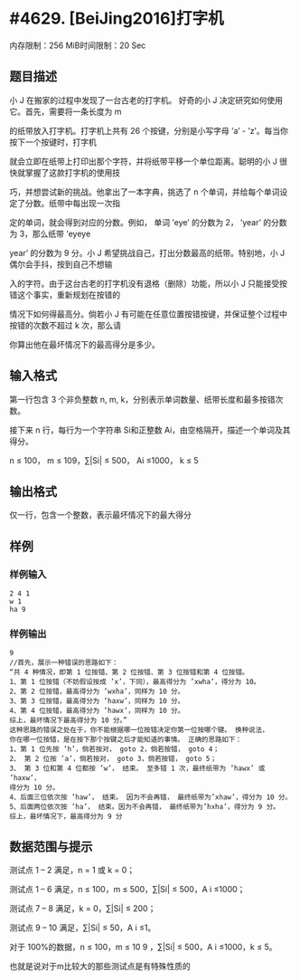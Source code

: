# #4629. [BeiJing2016]打字机

内存限制：256 MiB时间限制：20 Sec

## 题目描述

小 J 在搬家的过程中发现了一台古老的打字机。 好奇的小 J 决定研究如何使用它。首先，需要将一条长度为 m 

的纸带放入打字机。打字机上共有 26 个按键，分别是小写字母 &rsquo;a&rsquo; - &rsquo;z&rsquo;。每当你按下一个按键时，打字机

就会立即在纸带上打印出那个字符，并将纸带平移一个单位距离。聪明的小 J 很快就掌握了这款打字机的使用技

巧，并想尝试新的挑战。他拿出了一本字典，挑选了 n 个单词，并给每个单词设定了分数。纸带中每出现一次指

定的单词，就会得到对应的分数。例如， 单词 &rsquo;eye&rsquo; 的分数为 2， &rsquo;year&rsquo; 的分数为 3，那么纸带 &rsquo;eyeye

year&rsquo; 的分数为 9 分。小 J 希望挑战自己，打出分数最高的纸带。特别地，小 J 偶尔会手抖，按到自己不想输

入的字符。由于这台古老的打字机没有退格（删除）功能，所以小 J 只能接受按错这个事实，重新规划在按错的

情况下如何得最高分。倘若小 J 有可能在任意位置按错按键，并保证整个过程中按错的次数不超过 k 次，那么请

你算出他在最坏情况下的最高得分是多少。

## 输入格式

第一行包含 3 个非负整数 n, m, k，分别表示单词数量、纸带长度和最多按错次数。

接下来 n 行，每行为一个字符串 Si和正整数 Ai，由空格隔开，描述一个单词及其得分。

n &le; 100， m &le; 109，&sum;|Si| &le; 500， Ai &le;1000， k &le; 5

## 输出格式

仅一行，包含一个整数，表示最坏情况下的最大得分

## 样例

### 样例输入

    
    2 4 1
    w 1
    ha 9
    

### 样例输出

    
    9
    //首先，展示一种错误的思路如下：
    “共 4 种情况，即第 1 位按错、第 2 位按错、第 3 位按错和第 4 位按错。
    1、第 1 位按错（不妨假设按成 ’x’，下同），最高得分为 ’xwha’，得分为 10。
    2、第 2 位按错，最高得分为 ’wxha’，同样为 10 分。
    3、第 3 位按错，最高得分为 ’haxw’，同样为 10 分。
    4、第 4 位按错，最高得分为 ’hawx’，同样为 10 分。
    综上，最坏情况下最高得分为 10 分。”
    这种思路的错误之处在于，你不能根据哪一位按错决定你第一位按哪个键。 换种说法，
    你在哪一位按错，是在按下那个按键之后才能知道的事情。 正确的思路如下：
    1、第 1 位先按 ’h’，倘若按对， goto 2，倘若按错， goto 4；
    2、 第 2 位按 ’a’，倘若按对， goto 3，倘若按错， goto 5；
    3、 第 3 位和第 4 位都按 ’w’， 结束。 至多错 1 次，最终纸带为 ’hawx’ 或 ’haxw’，
    得分为 10 分。
    4、后面三位依次按 ’haw’， 结束。 因为不会再错， 最终纸带为’xhaw’，得分为 10 分。
    5、后面两位依次按 ’ha’， 结束。因为不会再错， 最终纸带为’hxha’，得分为 9 分。
    综上，最坏情况下，最高得分为 9 分
    

## 数据范围与提示

测试点 1 &ndash; 2 满足，n = 1 或 k = 0；

测试点 1 &ndash; 6 满足，n &le; 100，m &le; 500，&sum;|Si| &le; 500，A i &le;1000；

测试点 7 &ndash; 8 满足，k = 0，&sum;|Si| &le; 200；

测试点 9 &ndash; 10 满足，&sum;|Si| &le; 50，A i &le;1。

对于 100%的数据，n &le; 100，m &le; 10 9 ，&sum;|Si| &le; 500，A i &le;1000，k &le; 5。

也就是说对于m比较大的那些测试点是有特殊性质的
